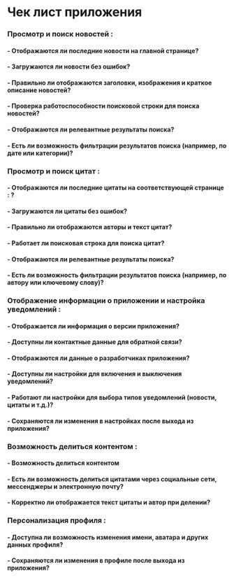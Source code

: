 <h1>Чек лист приложения</h1></p>
  <h3>Просмотр и поиск новостей : </h3></p>
    <h4>- Отображаются ли последние новости на главной странице?</h4></p>
    <h4>- Загружаются ли новости без ошибок?</h4></p>
    <h4>- Правильно ли отображаются заголовки, изображения и краткое описание новостей?</h4></p>
    <h4>- Проверка работоспособности поисковой строки для поиска новостей?</h4></p>
    <h4>- Отображаются ли релевантные результаты поиска?</h4></p>
    <h4>- Есть ли возможность фильтрации результатов поиска (например, по дате или категории)?</h4></p>
  <h3>Просмотр и поиск цитат : </h3></p>
    <h4>- Отображаются ли последние цитаты на соответствующей странице : ?</h4></p>
    <h4>- Загружаются ли цитаты без ошибок?</h4></p>
    <h4>- Правильно ли отображаются авторы и текст цитат?</h4></p>
    <h4>- Работает ли поисковая строка для поиска цитат?</h4></p>
    <h4>- Отображаются ли релевантные результаты поиска?</h4></p>
    <h4>- Есть ли возможность фильтрации результатов поиска (например, по автору или ключевому слову)?</h4></p>
  <h3>Отображение информации о приложении и настройка уведомлений : </h3></p>
    <h4>- Отображается ли информация о версии приложения?</h4></p>
    <h4>- Доступны ли контактные данные для обратной связи?</h4></p>
    <h4>- Отображаются ли данные о разработчиках приложения?</h4></p>
    <h4>- Доступны ли настройки для включения и выключения уведомлений?</h4></p>
    <h4>- Работают ли настройки для выбора типов уведомлений (новости, цитаты и т.д.)?</h4></p>
    <h4>- Сохраняются ли изменения в настройках после выхода из приложения?</h4></p>
  <h3>Возможность делиться контентом : </h3></p>
    <h4>- Возможность делиться контентом</h4></p>
    <h4>- Есть ли возможность делиться цитатами через социальные сети, мессенджеры и электронную почту?</h4></p>
    <h4>- Корректно ли отображается текст цитаты и автор при делении?</h4></p>
  <h3>Персонализация профиля : </h3></p>
    <h4>- Доступна ли возможность изменения имени, аватара и других данных профиля?</h4></p>
    <h4>- Сохраняются ли изменения в профиле после выхода из приложения?</h4></p>
